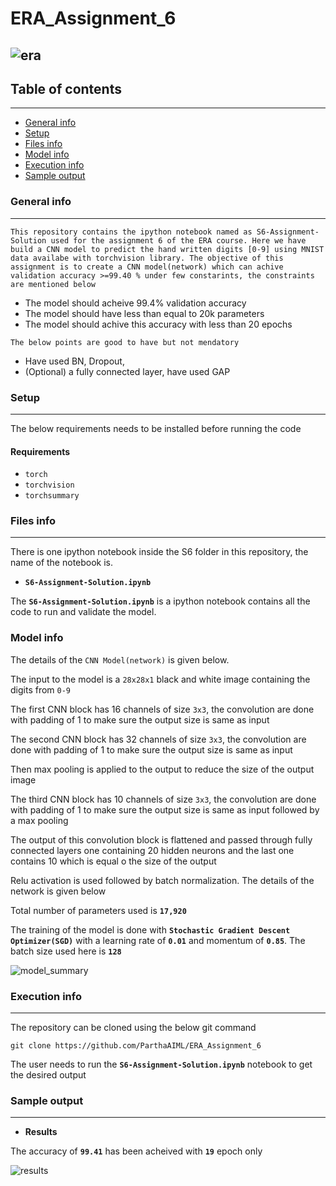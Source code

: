 # ERA_Assignment_6


![era](https://github.com/ParthaAIML/ERA_Assignment_5/assets/100613266/71a005f6-ce58-42c9-96f8-4d0954db54bd)
---

## Table of contents
---
* [General info](#general-info)
* [Setup](#setup)
* [Files info](#files-ino)
* [Model info](#model-ino)
* [Execution info](#execution-info)
* [Sample output](#sample-output)

### General info
---
`This repository contains the ipython notebook named as S6-Assignment-Solution used for the assignment 6 of the ERA course. Here we have build a CNN model to predict the hand written digits [0-9] using MNIST data availabe with torchvision library. The objective of this assignment is to create a CNN model(network) which can achive validation accuracy >=99.40 % under few constarints, the constraints are mentioned below`

* The model should acheive 99.4% validation accuracy
* The model should have less than equal to 20k parameters
* The model should achive this accuracy with less than 20 epochs  

`The below points are good to have but not mendatory`

* Have used BN, Dropout,
* (Optional) a fully connected layer, have used GAP

### Setup
---
The below requirements needs to be installed before running the code

#### Requirements
* `torch`
* `torchvision`
* `torchsummary`

### Files info
---
There is one ipython notebook inside the S6 folder in this repository, the name of the notebook is.
*  **`S6-Assignment-Solution.ipynb`**


The **`S6-Assignment-Solution.ipynb`** is a ipython notebook contains all the code to run and validate the model.

### Model info

The details of the `CNN Model(network)` is given below.

The input to the model is a `28x28x1` black and white image containing the digits from `0-9`

The first CNN block has 16 channels of size `3x3`, the convolution are done with padding of 1 to make sure the output size is same as input

The second CNN block has 32 channels of size `3x3`, the convolution are done with padding of 1 to make sure the output size is same as input

Then max pooling is applied to the output to reduce the size of the output image

The third CNN block has  10 channels of size `3x3`, the convolution are done with padding of 1 to make sure the output size is same as input followed by a max pooling

The output of this convolution block is flattened and passed through fully connected layers one containing 20 hidden neurons and the last one contains 10 which is equal o the size of the output

Relu activation is used followed by batch normalization. The details of the network is given below

Total number of parameters used is **`17,920`** 

 
The training of the model is done with **`Stochastic Gradient Descent Optimizer(SGD)`** with a learning rate of **`0.01`** and momentum of **`0.85`**. The batch size used here is **`128`**

 
 ![model_summary](https://github.com/ParthaAIML/ERA_Assignment_6/assets/100613266/e0386845-d481-463b-9364-87078abe6f04)

 
### Execution info
---
The repository can be cloned using the below git command

`git clone https://github.com/ParthaAIML/ERA_Assignment_6`

The user needs to run the **`S6-Assignment-Solution.ipynb`** notebook to get the desired output


### Sample output
---
*  **Results**


The accuracy of **`99.41`** has been acheived with **`19`** epoch only



![results](https://github.com/ParthaAIML/ERA_Assignment_6/assets/100613266/3f52c70f-1544-4094-9bcb-a9bfea629cc5)


